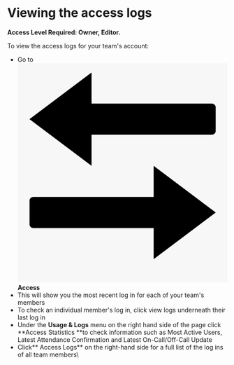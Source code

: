 # Viewing the access logs

**Access Level Required: Owner, Editor.**

To view the access logs for your team's account:

* Go to ![](../../.gitbook/assets/access.png) **Access**
* This will show you the most recent log in for each of your team's members
* To check an individual member's log in, click view logs underneath their last log in
* Under the **Usage & Logs** menu on the right hand side of the page click **Access Statistics **to check information such as Most Active Users, Latest Attendance Confirmation and Latest On-Call/Off-Call Update
* Click** Access Logs** on the right-hand side for a full list of the log ins of all team members\
